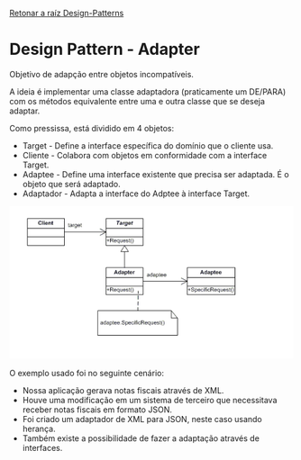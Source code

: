 ﻿[Retonar a raíz Design-Patterns](https://github.com/julianorinaldi/Design-Patterns)

# Design Pattern - Adapter

Objetivo de adapção entre objetos incompatíveis.

A ideia é implementar uma classe adaptadora (praticamente um DE/PARA) com os métodos equivalente entre uma e outra classe que se deseja adaptar.

Como pressissa, está dividido em 4 objetos:
- Target - Define a interface específica do domínio que o cliente usa.
- Cliente - Colabora com objetos em conformidade com a interface Target.
- Adaptee - Define uma interface existente que precisa ser adaptada. É o objeto que será adaptado.
- Adaptador - Adapta a interface do Adptee à interface Target.

![Adapter](../../Image/Adapter1.png)

O exemplo usado foi no seguinte cenário:

- Nossa aplicação gerava notas fiscais através de XML.
- Houve uma modificação em um sistema de terceiro que necessitava receber notas fiscais em formato JSON.
- Foi criado um adaptador de XML para JSON, neste caso usando herança.
- Também existe a possibilidade de fazer a adaptação através de interfaces.
 

